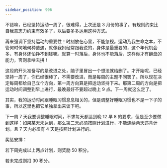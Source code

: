 ```yaml
---
sidebar_position: 996
---
```


不错嘛，已经坚持运动一周了，很难得，上次还是 3 月份的事了。有规则约束比自我意志力约束有效多了，以后要多多运用这种方式。

再来强调下坚持运动的重要性！时刻放在心里，不能忽视。运动乃我生命之本，不管何时何地何种遭遇，就像我妈经常跟我说的，身体是最重要的，这个年代机会多，有身体还怕挣不到钱嘛。就算一时落后，身体也不能落后，这样你才有翻盘的能力，否则拿啥去拼！

这段的开头准备写的是改进之处，脑子里冒出一个想法就给删了。才开始呢，已经坚持一周了，你已经很棒了，不需要改进，而是每周的主题不同罢了。所以现在决定每周都给自己立个方向，第一周方向算是把运动坚持下来。那第二周的方向是把运动时间调整到早上进行，最晚最好不要超过晚上 9 点。下一周就这么定了。

其实，我的运动时间跟睡眠习惯息息相关的，但是调整好睡眠习惯也不是一下子的事，所以这里也把它单独拿出来谈下吧。

下一周 7 天我要调整睡眠时间，不求每天都达到晚 12 早 8 的要求，但是至少要做到这样：如果某天未达到，那么第二天必须按照计划进行，不能连续两天违背计划。且 7 天内必须有 4 天是按照计划进行的。

奖惩安排：

若下周完成以上两点计划，则奖励 50 积分。

若未完成则扣 30 积分。